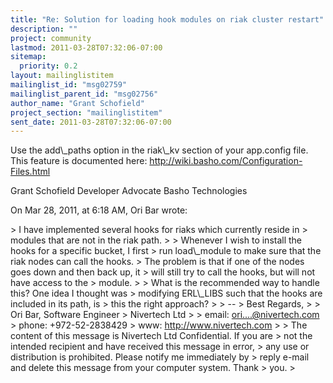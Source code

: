 ```yaml
---
title: "Re: Solution for loading hook modules on riak cluster restart"
description: ""
project: community
lastmod: 2011-03-28T07:32:06-07:00
sitemap:
  priority: 0.2
layout: mailinglistitem
mailinglist_id: "msg02759"
mailinglist_parent_id: "msg02756"
author_name: "Grant Schofield"
project_section: "mailinglistitem"
sent_date: 2011-03-28T07:32:06-07:00
---
```



Use the add\\_paths option in the riak\\_kv section of your app.config file. This 
feature is documented here:
http://wiki.basho.com/Configuration-Files.html

Grant Schofield
Developer Advocate
Basho Technologies


On Mar 28, 2011, at 6:18 AM, Ori Bar wrote:

&gt; I have implemented several hooks for riaks which currently reside in
&gt; modules that are not in the riak path.
&gt; 
&gt; Whenever I wish to install the hooks for a specific bucket, I first
&gt; run load\\_module to make sure that the riak nodes can call the hooks.
&gt; The problem is that if one of the nodes goes down and then back up, it
&gt; will still try to call the hooks, but will not have access to the
&gt; module.
&gt; 
&gt; What is the recommended way to handle this? One idea I thought was
&gt; modifying ERL\\_LIBS such that the hooks are included in its path, is
&gt; this the right approach?
&gt; 
&gt; --
&gt; Best Regards,
&gt; 
&gt; Ori Bar, Software Engineer
&gt; Nivertech Ltd
&gt; 
&gt; email: ori....@nivertech.com
&gt; phone: +972-52-2838429
&gt; www: http://www.nivertech.com
&gt; 
&gt; The content of this message is Nivertech Ltd Confidential. If you are
&gt; not the intended recipient and have received this message in error,
&gt; any use or distribution is prohibited. Please notify me immediately by
&gt; reply e-mail and delete this message from your computer system. Thank
&gt; you.
&gt; 

